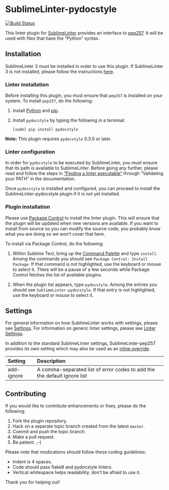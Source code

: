SublimeLinter-pydocstyle
=========================

[![Build Status](https://travis-ci.org/SublimeLinter/SublimeLinter-pydocstyle.svg?branch=master)](https://travis-ci.org/SublimeLinter/SublimeLinter-pydocstyle)

This linter plugin for [SublimeLinter](http://sublimelinter.readthedocs.org) provides an interface to [pep257](https://github.com/PyCQA/pydocstyle). It will be used with files that have the “Python” syntax.

## Installation
SublimeLinter 3 must be installed in order to use this plugin. If SublimeLinter 3 is not installed, please follow the instructions [here](http://sublimelinter.readthedocs.org/en/latest/installation.html).

### Linter installation
Before installing this plugin, you must ensure that `pep257` is installed on your system. To install `pep257`, do the following:

1. Install [Python](http://python.org) and [pip](http://www.pip-installer.org/en/latest/installing.html).

1. Install `pydocstyle` by typing the following in a terminal:
   ```
   [sudo] pip install pydocstyle
   ```

**Note:** This plugin requires `pydocstyle` 0.3.0 or later.

### Linter configuration
In order for `pydocstyle` to be executed by SublimeLinter, you must ensure that its path is available to SublimeLinter. Before going any further, please read and follow the steps in [“Finding a linter executable”](http://sublimelinter.readthedocs.org/en/latest/troubleshooting.html#finding-a-linter-executable) through “Validating your PATH” in the documentation.

Once `pydocstyle` is installed and configured, you can proceed to install the SublimeLinter-pydocstyle plugin if it is not yet installed.

### Plugin installation
Please use [Package Control](https://sublime.wbond.net/installation) to install the linter plugin. This will ensure that the plugin will be updated when new versions are available. If you want to install from source so you can modify the source code, you probably know what you are doing so we won’t cover that here.

To install via Package Control, do the following:

1. Within Sublime Text, bring up the [Command Palette](http://docs.sublimetext.info/en/sublime-text-3/extensibility/command_palette.html) and type `install`. Among the commands you should see `Package Control: Install Package`. If that command is not highlighted, use the keyboard or mouse to select it. There will be a pause of a few seconds while Package Control fetches the list of available plugins.

1. When the plugin list appears, type `pydocstyle`. Among the entries you should see `SublimeLinter-pydocstyle`. If that entry is not highlighted, use the keyboard or mouse to select it.

## Settings
For general information on how SublimeLinter works with settings, please see [Settings](http://sublimelinter.readthedocs.org/en/latest/settings.html). For information on generic linter settings, please see [Linter Settings](http://sublimelinter.readthedocs.org/en/latest/linter_settings.html).

In addition to the standard SublimeLinter settings, SublimeLinter-pep257 provides its own setting which may also be used as an [inline override](http://www.sublimelinter.com/en/latest/settings.html#inline-overrides).

|Setting|Description|
|:------|:----------|
|add-ignore|A comma-separated list of error codes to add the the default ignore list|

## Contributing
If you would like to contribute enhancements or fixes, please do the following:

1. Fork the plugin repository.
1. Hack on a separate topic branch created from the latest `master`.
1. Commit and push the topic branch.
1. Make a pull request.
1. Be patient.  ;-)

Please note that modications should follow these coding guidelines:

- Indent is 4 spaces.
- Code should pass flake8 and pydocstyle linters.
- Vertical whitespace helps readability, don’t be afraid to use it.

Thank you for helping out!
